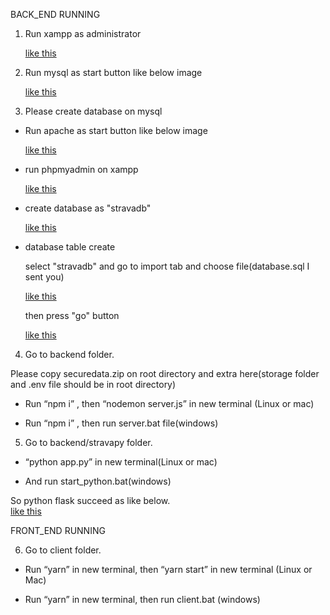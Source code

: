 
BACK_END RUNNING

1.	Run xampp as administrator

    [like this](https://www.dropbox.com/s/atv6m7mmiajm4ed/1.png)

2.	Run mysql as start button like below image
 
    [like this](https://www.dropbox.com/s/awzkrcdpz23xqjw/2.png)

3. Please create database on mysql

-   Run apache as start button like below image

    [like this](https://www.dropbox.com/s/g5pphjk4v7loemd/33.png)

-   run phpmyadmin on xampp

    [like this](https://www.dropbox.com/s/7yy95my46yr2jlk/4.png)

-   create database as "stravadb"

    [like this](https://www.dropbox.com/s/its5diglhc96raa/5.png)
    
-   database table create

    select "stravadb" and go to import tab and choose file(database.sql I sent you)

    [like this](https://www.dropbox.com/s/t4585zkzopvda83/6.png)

    then press "go" button

    [like this](https://www.dropbox.com/s/v606sa2x2gjiqn9/7.png)

4.	Go to backend folder. 

Please copy securedata.zip on root directory and extra here(storage folder and .env file should be in root directory)

-	Run “npm i” , then “nodemon server.js”  in new terminal (Linux or mac)

-	Run “npm i” , then run server.bat file(windows)

5.	Go to backend/stravapy folder. 

-	“python app.py” in new terminal(Linux or mac)

-	And run start_python.bat(windows)

So python flask succeed as like below.    
    [like this](https://www.dropbox.com/s/gvldky8ht3ctt3e/3.png)

FRONT_END RUNNING

6.	Go to client folder.

-	Run “yarn” in new terminal, then “yarn start” in new terminal (Linux or Mac)

-	Run “yarn” in new terminal, then run client.bat (windows)
